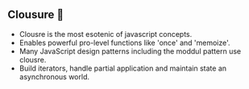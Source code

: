 ## Clousure :closed_lock_with_key:
- Clousre is the most esotenic of javascript concepts.
- Enables powerful pro-level functions like 'once' and 'memoize'.
- Many JavaScript design patterns including the moddul pattern use clousre.
- Build iterators, handle partial application and maintain state an asynchronous world.

  
